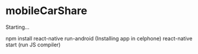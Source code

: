 # mobileCarShare

Starting...

npm install
react-native run-android (Installing app in celphone)
react-native start (run JS compiler)
